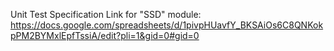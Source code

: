 Unit Test Specification Link for "SSD" module:
https://docs.google.com/spreadsheets/d/1pivpHUavfY_BKSAiOs6C8QNKokpPM2BYMxlEpfTssiA/edit?pli=1&gid=0#gid=0